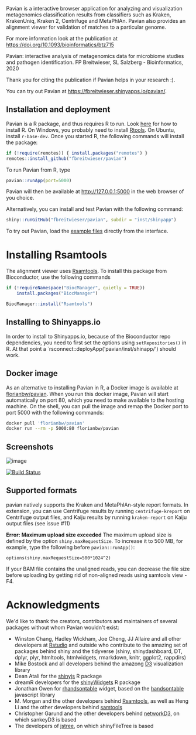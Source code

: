 Pavian is a interactive browser application for analyzing and visualization metagenomics classification results from classifiers such as 
Kraken, KrakenUniq, Kraken 2, Centrifuge and MetaPhlAn. Pavian also provides an alignment viewer for validation of matches to a particular genome.

For more information look at the publication at https://doi.org/10.1093/bioinformatics/btz715

Pavian: interactive analysis of metagenomics data for microbiome studies and pathogen identification. FP Breitwieser, SL Salzberg - Bioinformatics, 2020

Thank you for citing the publication if Pavian helps in your research :).

You can try out Pavian at https://fbreitwieser.shinyapps.io/pavian/.

## Installation and deployment

Pavian is a R package, and thus requires R to run. Look [here](http://a-little-book-of-r-for-bioinformatics.readthedocs.io/en/latest/src/installr.html) for how to install R. On Windows, you probably need to install [Rtools](cran.r-project.org/bin/windows/Rtools/). On Ubuntu, install `r-base-dev`. Once you started R, the following commands will install the package:
```r
if (!require(remotes)) { install.packages("remotes") }
remotes::install_github("fbreitwieser/pavian")
```
To run Pavian from R, type
```r
pavian::runApp(port=5000)
```

Pavian will then be available at http://127.0.0.1:5000 in the web browser of you choice.

Alternatively, you can install and test Pavian with the following command:
```r
shiny::runGitHub("fbreitwieser/pavian", subdir = "inst/shinyapp")
```

To try out Pavian, load the [example files](https://github.com/fbreitwieser/pavian/tree/master/inst/shinyapp/example-data) directly from the interface.


# Installing Rsamtools

The alignment viewer uses [Rsamtools](https://bioconductor.org/packages/release/bioc/html/Rsamtools.html). To install this package from Bioconductor, use the following commands

```r
if (!requireNamespace("BiocManager", quietly = TRUE))
    install.packages("BiocManager")

BiocManager::install("Rsamtools")
```

## Installing to Shinyapps.io

In order to install to Shinyapps.io, because of the Bioconductor repo dependencies, you need to first set the options using `setRepositories()` in R. At that point a `rsconnect::deployApp('pavian/inst/shinapp/') should work.


## Docker image

As an alternative to installing Pavian in R, a Docker image is available at [florianbw/pavian](https://hub.docker.com/r/florianbw/pavian/). When you run this docker image, Pavian will start automatically on port 80, which you need to make available to the hosting machine. On the shell, you can pull the image and remap the Docker port to port 5000 with the following commands:

```sh
docker pull 'florianbw/pavian'
docker run --rm -p 5000:80 florianbw/pavian
```

## Screenshots

![image](https://cloud.githubusercontent.com/assets/516060/20188595/5c8b9808-a747-11e6-9235-296a2314659a.png)

[![Build Status](https://travis-ci.org/fbreitwieser/pavian.svg?branch=master)](https://travis-ci.org/fbreitwieser/pavian)

## Supported formats

pavian natively supports the Kraken and MetaPhlAn-style report formats. In extension, you can use Centrifuge results by running `centrifuge-kreport` on Centrifuge output files, and Kaiju results by running `kraken-report` on Kaiju output files (see issue #11)

**Error: Maximum upload size exceeded**
The maximum upload size is defined by the option `shiny.maxRequestSize`. To increase it to 500 MB, for example, type the following before `pavian::runApp()`:
```
options(shiny.maxRequestSize=500*1024^2)
```
If your BAM file contains the unaligned reads, you can decrease the file size before uploading by getting rid of non-aligned reads using samtools view -F4.

# Acknowledgments

We'd like to thank the creators, contributors and maintainers of several packages without whom Pavian wouldn't exist:
 
 - Winston Chang, Hadley Wickham, Joe Cheng, JJ Allaire and all other developers at [Rstudio](https://shiny.rstudio.com/) and outside who contribute to the amazing set of packages behind shiny and the tidyverse (shiny, shinydashboard, DT, dplyr, plyr, htmltools, htmlwidgets, rmarkdown, knitr, ggplot2, rappdirs)
 - Mike Bostock and all developers behind the amazong [D3](https://d3js.org/) visualization library
 - Dean Atali for the [shinyjs](https://github.com/daattali/shinyjs) R package
 - dreamR developers for the [shinyWidgets](https://github.com/dreamRs/shinyWidgets) R package
 - Jonathan Owen for [rhandsontable](https://github.com/jrowen/rhandsontable) widget, based on the [handsontable](https://handsontable.com) javascript library
 - M. Morgan and the other developers behind [Rsamtools](https://bioconductor.org/packages/release/bioc/html/Rsamtools.html), as well as Heng Li and the other developers behind [samtools](https://github.com/samtools/samtools)
 - Christopher Garund and the other developers behind [networkD3](https://christophergandrud.github.io/networkD3/), on which sankeyD3 is based
 - The developers of [jstree](https://www.jstree.com/), on which shinyFileTree is based
